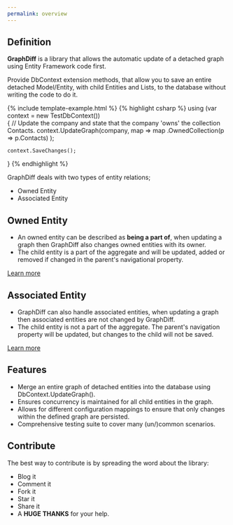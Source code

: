 ```yaml
---
permalink: overview
---
```


## Definition


**GraphDiff** is a library that allows the automatic update of a detached graph using Entity Framework code first.

Provide DbContext extension methods, that allow you to save an entire detached Model/Entity, with child Entities and Lists, to the database without writing the code to do it.

{% include template-example.html %} 
{% highlight csharp %}
using (var context = new TestDbContext())  
{
    // Update the company and state that the company 'owns' the collection Contacts.
    context.UpdateGraph(company, map => map
        .OwnedCollection(p => p.Contacts)
    );

    context.SaveChanges();
}
{% endhighlight %}

GraphDiff deals with two types of entity relations;

 - Owned Entity
 - Associated Entity

## Owned Entity 

 - An owned entity can be described as **being a part of**, when updating a graph then GraphDiff also changes owned entities with its owner.
 - The child entity is a part of the aggregate and will be updated, added or removed if changed in the parent's navigational property.

[Learn more](/detach-owned-entity)

## Associated Entity

- GraphDiff can also handle associated entities, when updating a graph then associated entities are not changed by GraphDiff.
 - The child entity is not a part of the aggregate. The parent's navigation property will be updated, but changes to the child will not be saved.

[Learn more](/detach-associated-entity)

## Features

 - Merge an entire graph of detached entities into the database using DbContext.UpdateGraph().
 - Ensures concurrency is maintained for all child entities in the graph.
 - Allows for different configuration mappings to ensure that only changes within the defined graph are persisted.
 - Comprehensive testing suite to cover many (un/)common scenarios.

## Contribute

The best way to contribute is by spreading the word about the library:

 - Blog it
 - Comment it
 - Fork it
 - Star it
 - Share it
 - A **HUGE THANKS** for your help.
